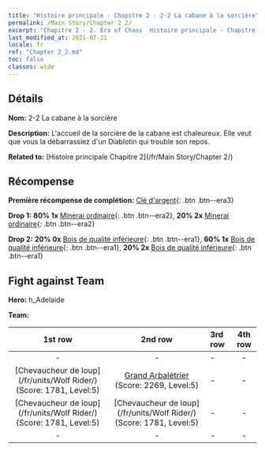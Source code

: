 ```yaml
---
title: "Histoire principale - Chapitre 2 - 2-2 La cabane à la sorcière"
permalink: /Main Story/Chapter 2_2/
excerpt: "Chapitre 2 - 2. Era of Chaos  Histoire principale - Chapitre 2_2. 2-2 La cabane à la sorcière"
last_modified_at: 2021-07-21
locale: fr
ref: "Chapter 2_2.md"
toc: false
classes: wide
---
```


## Détails

 **Nom:** 2-2 La cabane à la sorcière

 **Description:** L'accueil de la sorcière de la cabane est chaleureux. Elle veut que vous la débarrassiez d'un Diablotin qui trouble son repos.

 **Related to:** [Histoire principale Chapitre 2](/fr/Main Story/Chapter 2/)

## Récompense

 **Première récompense de complétion:** [Clé d'argent](/ItemsFR/con_693/){: .btn .btn--era3}

 **Drop 1:** **80% 1x** [Minerai ordinaire](/ItemsFR/mat_6/){: .btn .btn--era2}, **20% 2x** [Minerai ordinaire](/ItemsFR/mat_6/){: .btn .btn--era2}

 **Drop 2:** **20% 0x** [Bois de qualité inférieure](/ItemsFR/mat_1/){: .btn .btn--era1}, **60% 1x** [Bois de qualité inférieure](/ItemsFR/mat_1/){: .btn .btn--era1}, **20% 2x** [Bois de qualité inférieure](/ItemsFR/mat_1/){: .btn .btn--era1}


## Fight against Team
 **Hero:** h_Adelaide

 **Team:**


  | 1st row | 2nd row | 3rd row | 4th row |
  |:----:|:----:|:----|:----:|
  | - | - | - | - |
  | [Chevaucheur de loup](/fr/units/Wolf Rider/) (Score: 1781, Level:5)  | [Grand Arbalétrier](/fr/units/Marksman/) (Score: 2269, Level:5)  | - | - |
  | [Chevaucheur de loup](/fr/units/Wolf Rider/) (Score: 1781, Level:5)  | [Chevaucheur de loup](/fr/units/Wolf Rider/) (Score: 1781, Level:5)  | - | - |
  | - | - | - | - |


